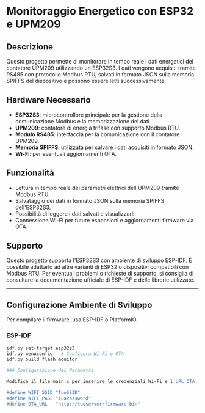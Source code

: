 # Monitoraggio Energetico con ESP32 e UPM209

## Descrizione

Questo progetto permette di monitorare in tempo reale i dati energetici del contatore UPM209 utilizzando un ESP32S3. I dati vengono acquisiti tramite RS485 con protocollo Modbus RTU, salvati in formato JSON sulla memoria SPIFFS del dispositivo e possono essere letti successivamente.

## Hardware Necessario

- **ESP32S3**: microcontrollore principale per la gestione della comunicazione Modbus e la memorizzazione dei dati.
- **UPM209**: contatore di energia trifase con supporto Modbus RTU.
- **Modulo RS485**: interfaccia per la comunicazione con il contatore UPM209.
- **Memoria SPIFFS**: utilizzata per salvare i dati acquisiti in formato JSON.
- **Wi-Fi**: per eventuali aggiornamenti OTA.

## Funzionalità

- Lettura in tempo reale dei parametri elettrici dell'UPM209 tramite Modbus RTU.
- Salvataggio dei dati in formato JSON sulla memoria SPIFFS dell'ESP32S3.
- Possibilità di leggere i dati salvati e visualizzarli.
- Connessione Wi-Fi per future espansioni e aggiornamenti firmware via OTA.

## Supporto

Questo progetto supporta l'ESP32S3 con ambiente di sviluppo ESP-IDF. È possibile adattarlo ad altre varianti di ESP32 o dispositivi compatibili con Modbus RTU. Per eventuali problemi o richieste di supporto, si consiglia di consultare la documentazione ufficiale di ESP-IDF e delle librerie utilizzate.

---

## Configurazione Ambiente di Sviluppo

Per compilare il firmware, usa ESP-IDF o PlatformIO.

### ESP-IDF

```bash
idf.py set-target esp32s3
idf.py menuconfig   # Configura Wi-Fi e OTA
idf.py build flash monitor

### Configurazione dei Parametri

Modifica il file main.c per inserire le credenziali Wi-Fi e l'URL OTA:

#define WIFI_SSID "TuoSSID"
#define WIFI_PASS "TuaPassword"
#define OTA_URL   "http://tuoserver/firmware.bin"
